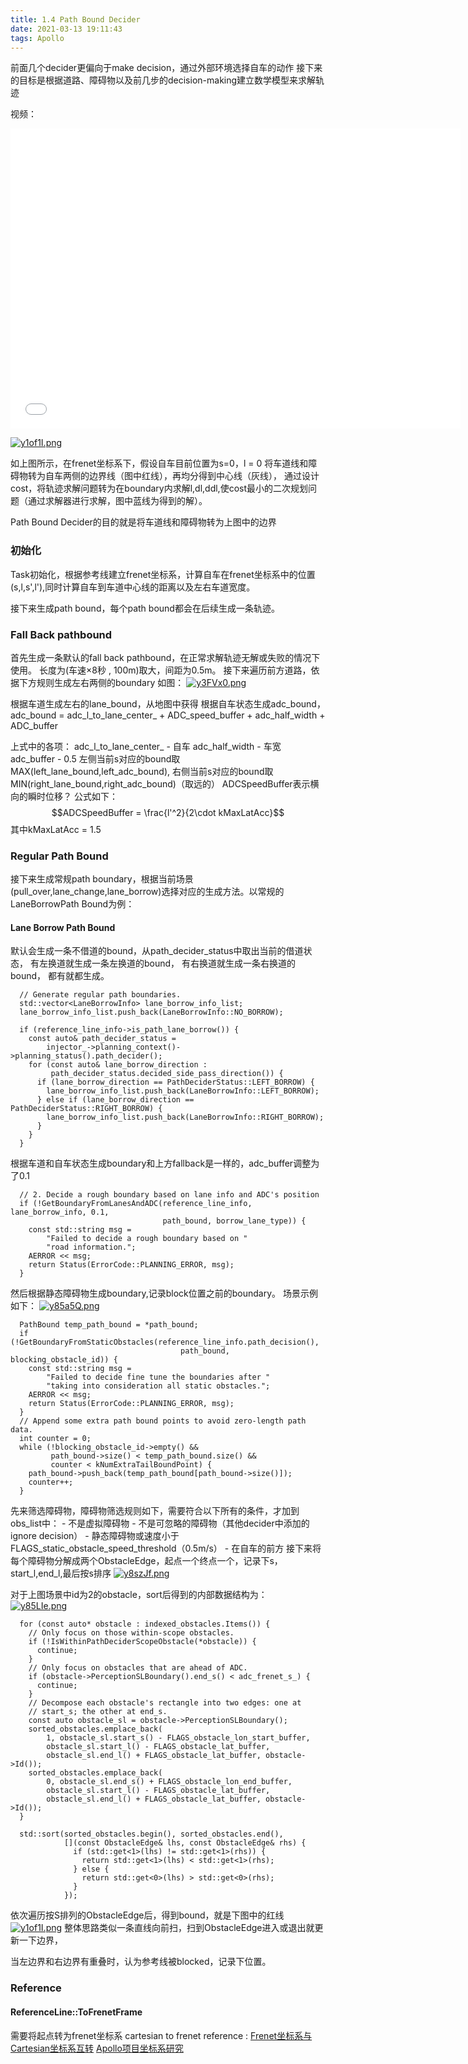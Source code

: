 ```yaml
---
title: 1.4 Path Bound Decider
date: 2021-03-13 19:11:43
tags: Apollo
---
```


前面几个decider更偏向于make decision，通过外部环境选择自车的动作
接下来的目标是根据道路、障碍物以及前几步的decision-making建立数学模型来求解轨迹

视频：
<iframe src="//player.bilibili.com/player.html?aid=289090335&bvid=BV1qf4y1r7o5&cid=292510772&page=1" scrolling="no" border="0" frameborder="no" height="480" width="720" framespacing="0" allowfullscreen="true"> </iframe>


<!-- more -->
[![y1of1I.png](https://s3.ax1x.com/2021/02/04/y1of1I.png)](https://imgchr.com/i/y1of1I)

如上图所示，在frenet坐标系下，假设自车目前位置为s=0，l = 0
将车道线和障碍物转为自车两侧的边界线（图中红线），再均分得到中心线（灰线），
通过设计cost，将轨迹求解问题转为在boundary内求解l,dl,ddl,使cost最小的二次规划问题（通过求解器进行求解，图中蓝线为得到的解）。

Path Bound Decider的目的就是将车道线和障碍物转为上图中的边界

### 初始化
Task初始化，根据参考线建立frenet坐标系，计算自车在frenet坐标系中的位置(s,l,s',l'),同时计算自车到车道中心线的距离以及左右车道宽度。

接下来生成path bound，每个path bound都会在后续生成一条轨迹。
### Fall Back pathbound
首先生成一条默认的fall back pathbound，在正常求解轨迹无解或失败的情况下使用。
长度为(车速×8秒 , 100m)取大，间距为0.5m。
接下来遍历前方道路，依据下方规则生成左右两侧的boundary
如图：
[![y3FVx0.png](https://s3.ax1x.com/2021/02/04/y3FVx0.png)](https://imgchr.com/i/y3FVx0)

根据车道生成左右的lane_bound，从地图中获得
根据自车状态生成adc_bound，adc_bound = adc_l_to_lane_center_ + ADC_speed_buffer + adc_half_width + ADC_buffer

上式中的各项：
adc_l_to_lane_center_ - 自车
adc_half_width - 车宽
adc_buffer - 0.5
左侧当前s对应的bound取MAX(left_lane_bound,left_adc_bound),
右侧当前s对应的bound取MIN(right_lane_bound,right_adc_bound)（取远的）
ADCSpeedBuffer表示横向的瞬时位移？ 公式如下：
$$ADCSpeedBuffer = \frac{l'^2}{2\cdot kMaxLatAcc}$$ 
其中kMaxLatAcc = 1.5


### Regular Path Bound
接下来生成常规path boundary，根据当前场景(pull_over,lane_change,lane_borrow)选择对应的生成方法。以常规的LaneBorrowPath Bound为例：
#### Lane Borrow Path Bound
默认会生成一条不借道的bound，从path_decider_status中取出当前的借道状态，
有左换道就生成一条左换道的bound，
有右换道就生成一条右换道的bound，
都有就都生成。
```
  // Generate regular path boundaries.
  std::vector<LaneBorrowInfo> lane_borrow_info_list;
  lane_borrow_info_list.push_back(LaneBorrowInfo::NO_BORROW);

  if (reference_line_info->is_path_lane_borrow()) {
    const auto& path_decider_status =
        injector_->planning_context()->planning_status().path_decider();
    for (const auto& lane_borrow_direction :
         path_decider_status.decided_side_pass_direction()) {
      if (lane_borrow_direction == PathDeciderStatus::LEFT_BORROW) {
        lane_borrow_info_list.push_back(LaneBorrowInfo::LEFT_BORROW);
      } else if (lane_borrow_direction == PathDeciderStatus::RIGHT_BORROW) {
        lane_borrow_info_list.push_back(LaneBorrowInfo::RIGHT_BORROW);
      }
    }
  }
```
根据车道和自车状态生成boundary和上方fallback是一样的，adc_buffer调整为了0.1
```
  // 2. Decide a rough boundary based on lane info and ADC's position
  if (!GetBoundaryFromLanesAndADC(reference_line_info, lane_borrow_info, 0.1,
                                  path_bound, borrow_lane_type)) {
    const std::string msg =
        "Failed to decide a rough boundary based on "
        "road information.";
    AERROR << msg;
    return Status(ErrorCode::PLANNING_ERROR, msg);
  }
```
然后根据静态障碍物生成boundary,记录block位置之前的boundary。
场景示例如下：
[![y85a5Q.png](https://s3.ax1x.com/2021/02/05/y85a5Q.png)](https://imgchr.com/i/y85a5Q)
```
  PathBound temp_path_bound = *path_bound;
  if (!GetBoundaryFromStaticObstacles(reference_line_info.path_decision(),
                                      path_bound, blocking_obstacle_id)) {
    const std::string msg =
        "Failed to decide fine tune the boundaries after "
        "taking into consideration all static obstacles.";
    AERROR << msg;
    return Status(ErrorCode::PLANNING_ERROR, msg);
  }
  // Append some extra path bound points to avoid zero-length path data.
  int counter = 0;
  while (!blocking_obstacle_id->empty() &&
         path_bound->size() < temp_path_bound.size() &&
         counter < kNumExtraTailBoundPoint) {
    path_bound->push_back(temp_path_bound[path_bound->size()]);
    counter++;
  }
```
先来筛选障碍物，障碍物筛选规则如下，需要符合以下所有的条件，才加到obs_list中：
    - 不是虚拟障碍物
    - 不是可忽略的障碍物（其他decider中添加的ignore decision）
    - 静态障碍物或速度小于FLAGS_static_obstacle_speed_threshold（0.5m/s）
    - 在自车的前方
接下来将每个障碍物分解成两个ObstacleEdge，起点一个终点一个，记录下s，start_l,end_l,最后按s排序
[![y8szJf.png](https://s3.ax1x.com/2021/02/05/y8szJf.png)](https://imgchr.com/i/y8szJf)

对于上图场景中id为2的obstacle，sort后得到的内部数据结构为：
[![y85LIe.png](https://s3.ax1x.com/2021/02/05/y85LIe.png)](https://imgchr.com/i/y85LIe)
```
  for (const auto* obstacle : indexed_obstacles.Items()) {
    // Only focus on those within-scope obstacles.
    if (!IsWithinPathDeciderScopeObstacle(*obstacle)) {
      continue;
    }
    // Only focus on obstacles that are ahead of ADC.
    if (obstacle->PerceptionSLBoundary().end_s() < adc_frenet_s_) {
      continue;
    }
    // Decompose each obstacle's rectangle into two edges: one at
    // start_s; the other at end_s.
    const auto obstacle_sl = obstacle->PerceptionSLBoundary();
    sorted_obstacles.emplace_back(
        1, obstacle_sl.start_s() - FLAGS_obstacle_lon_start_buffer,
        obstacle_sl.start_l() - FLAGS_obstacle_lat_buffer,
        obstacle_sl.end_l() + FLAGS_obstacle_lat_buffer, obstacle->Id());
    sorted_obstacles.emplace_back(
        0, obstacle_sl.end_s() + FLAGS_obstacle_lon_end_buffer,
        obstacle_sl.start_l() - FLAGS_obstacle_lat_buffer,
        obstacle_sl.end_l() + FLAGS_obstacle_lat_buffer, obstacle->Id());
  }
```
```
  std::sort(sorted_obstacles.begin(), sorted_obstacles.end(),
            [](const ObstacleEdge& lhs, const ObstacleEdge& rhs) {
              if (std::get<1>(lhs) != std::get<1>(rhs)) {
                return std::get<1>(lhs) < std::get<1>(rhs);
              } else {
                return std::get<0>(lhs) > std::get<0>(rhs);
              }
            });
```
依次遍历按S排列的ObstacleEdge后，得到bound，就是下图中的红线
[![y1of1I.png](https://s3.ax1x.com/2021/02/04/y1of1I.png)](https://imgchr.com/i/y1of1I)
整体思路类似一条直线向前扫，扫到ObstacleEdge进入或退出就更新一下边界，

当左边界和右边界有重叠时，认为参考线被blocked，记录下位置。




### Reference
#### ReferenceLine::ToFrenetFrame
需要将起点转为frenet坐标系
cartesian to frenet reference :
[Frenet坐标系与Cartesian坐标系互转](https://blog.csdn.net/u013468614/article/details/108748016)
[Apollo项目坐标系研究](https://blog.csdn.net/davidhopper/article/details/79162385) 